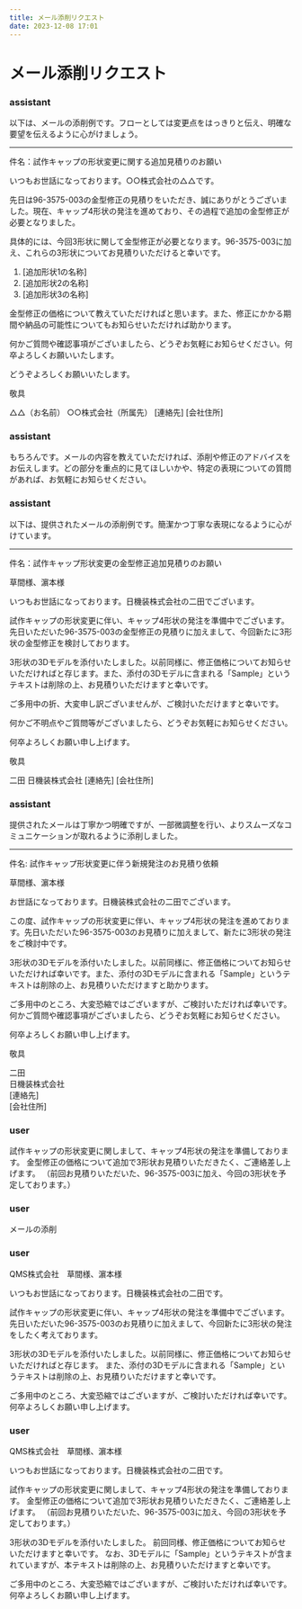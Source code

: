 ```yaml
---
title: メール添削リクエスト
date: 2023-12-08 17:01
---
```


# メール添削リクエスト

### assistant  

以下は、メールの添削例です。フローとしては変更点をはっきりと伝え、明確な要望を伝えるように心がけましょう。

---

件名：試作キャップの形状変更に関する追加見積りのお願い

いつもお世話になっております。○○株式会社の△△です。

先日は96-3575-003の金型修正の見積りをいただき、誠にありがとうございました。現在、キャップ4形状の発注を進めており、その過程で追加の金型修正が必要となりました。

具体的には、今回3形状に関して金型修正が必要となります。96-3575-003に加え、これらの3形状についてお見積りいただけると幸いです。

1. [追加形状1の名称]
2. [追加形状2の名称]
3. [追加形状3の名称]

金型修正の価格について教えていただければと思います。また、修正にかかる期間や納品の可能性についてもお知らせいただければ助かります。

何かご質問や確認事項がございましたら、どうぞお気軽にお知らせください。何卒よろしくお願いいたします。

どうぞよろしくお願いいたします。

敬具

△△（お名前）
○○株式会社（所属先）
[連絡先]
[会社住所]

### assistant  

もちろんです。メールの内容を教えていただければ、添削や修正のアドバイスをお伝えします。どの部分を重点的に見てほしいかや、特定の表現についての質問があれば、お気軽にお知らせください。

### assistant  

以下は、提供されたメールの添削例です。簡潔かつ丁寧な表現になるように心がけています。

---

件名：試作キャップ形状変更の金型修正追加見積りのお願い

草間様、濵本様

いつもお世話になっております。日機装株式会社の二田でございます。

試作キャップの形状変更に伴い、キャップ4形状の発注を準備中でございます。先日いただいた96-3575-003の金型修正の見積りに加えまして、今回新たに3形状の金型修正を検討しております。

3形状の3Dモデルを添付いたしました。以前同様に、修正価格についてお知らせいただければと存じます。また、添付の3Dモデルに含まれる「Sample」というテキストは削除の上、お見積りいただけますと幸いです。

ご多用中の折、大変申し訳ございませんが、ご検討いただけますと幸いです。

何かご不明点やご質問等がございましたら、どうぞお気軽にお知らせください。

何卒よろしくお願い申し上げます。

敬具

二田
日機装株式会社
[連絡先]
[会社住所]

### assistant  

提供されたメールは丁寧かつ明確ですが、一部微調整を行い、よりスムーズなコミュニケーションが取れるように添削しました。

---

件名: 試作キャップ形状変更に伴う新規発注のお見積り依頼

草間様、濵本様

お世話になっております。日機装株式会社の二田でございます。

この度、試作キャップの形状変更に伴い、キャップ4形状の発注を進めております。先日いただいた96-3575-003のお見積りに加えまして、新たに3形状の発注をご検討中です。

3形状の3Dモデルを添付いたしました。以前同様に、修正価格についてお知らせいただければ幸いです。また、添付の3Dモデルに含まれる「Sample」というテキストは削除の上、お見積りいただけますと助かります。

ご多用中のところ、大変恐縮ではございますが、ご検討いただければ幸いです。何かご質問や確認事項がございましたら、どうぞお気軽にお知らせください。

何卒よろしくお願い申し上げます。

敬具

二田  
日機装株式会社  
[連絡先]  
[会社住所]

### user  

試作キャップの形状変更に関しまして、キャップ4形状の発注を準備しております。
金型修正の価格について追加で3形状お見積りいただきたく、ご連絡差し上げます。
（前回お見積りいただいた、96-3575-003に加え、今回の3形状を予定しております。）

### user  

メールの添削

### user  

QMS株式会社　草間様、濵本様
 
いつもお世話になっております。日機装株式会社の二田です。

試作キャップの形状変更に伴い、キャップ4形状の発注を準備中でございます。先日いただいた96-3575-003のお見積りに加えまして、今回新たに3形状の発注をしたく考えております。

3形状の3Dモデルを添付いたしました。以前同様に、修正価格についてお知らせいただければと存じます。
また、添付の3Dモデルに含まれる「Sample」というテキストは削除の上、お見積りいただけますと幸いです。
 
ご多用中のところ、大変恐縮ではございますが、ご検討いただければ幸いです。
何卒よろしくお願い申し上げます。


### user  

QMS株式会社　草間様、濵本様
 
いつもお世話になっております。日機装株式会社の二田です。
 
試作キャップの形状変更に関しまして、キャップ4形状の発注を準備しております。
金型修正の価格について追加で3形状お見積りいただきたく、ご連絡差し上げます。
（前回お見積りいただいた、96-3575-003に加え、今回の3形状を予定しております。）

3形状の3Dモデルを添付いたしました。
前回同様、修正価格についてお知らせいただけますと幸いです。
なお、3Dモデルに「Sample」というテキストが含まれていますが、本テキストは削除の上、お見積りいただけますと幸いです。
 
ご多用中のところ、大変恐縮ではございますが、ご検討いただければ幸いです。
何卒よろしくお願い申し上げます。

